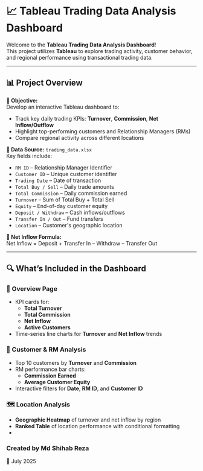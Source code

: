 # 📈 Tableau Trading Data Analysis Dashboard

Welcome to the **Tableau Trading Data Analysis Dashboard**!  
This project utilizes **Tableau** to explore trading activity, customer behavior, and regional performance using transactional trading data.

---

## 📊 Project Overview

**🎯 Objective:**  
Develop an interactive Tableau dashboard to:

- Track key daily trading KPIs: **Turnover**, **Commission**, **Net Inflow/Outflow**
- Highlight top-performing customers and Relationship Managers (RMs)
- Compare regional activity across different locations

**📁 Data Source:** `trading_data.xlsx`  
Key fields include:

- `RM ID` – Relationship Manager Identifier  
- `Customer ID` – Unique customer identifier  
- `Trading Date` – Date of transaction  
- `Total Buy / Sell` – Daily trade amounts  
- `Total Commission` – Daily commission earned  
- `Turnover` – Sum of Total Buy + Total Sell  
- `Equity` – End-of-day customer equity  
- `Deposit / Withdraw` – Cash inflows/outflows  
- `Transfer In / Out` – Fund transfers  
- `Location` – Customer's geographic location  

**📐 Net Inflow Formula:**  
Net Inflow = Deposit + Transfer In – Withdraw – Transfer Out

---

## 🔍 What’s Included in the Dashboard

### 📌 Overview Page
- KPI cards for:
  - **Total Turnover**
  - **Total Commission**
  - **Net Inflow**
  - **Active Customers**
- Time-series line charts for **Turnover** and **Net Inflow** trends

### 👤 Customer & RM Analysis
- Top 10 customers by **Turnover** and **Commission**
- RM performance bar charts:
  - **Commission Earned**
  - **Average Customer Equity**
- Interactive filters for **Date**, **RM ID**, and **Customer ID**

### 🗺️ Location Analysis
- **Geographic Heatmap** of turnover and net inflow by region
- **Ranked Table** of location performance with conditional formatting
- 
### Created by Md Shihab Reza
📅 July 2025
